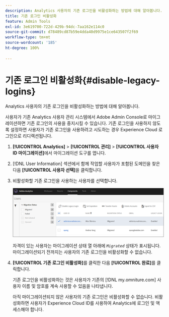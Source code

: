 ```yaml
---
description: Analytics 사용자의 기존 로그인을 비활성화하는 방법에 대해 알아봅니다.
title: 기존 로그인 비활성화
feature: Admin Tools
exl-id: 3e619700-722d-429b-94dc-7aa162e114c0
source-git-commit: d78489cd87b59e4dda40d9975e1ce643507f2f69
workflow-type: tm+mt
source-wordcount: '185'
ht-degree: 100%

---
```


# 기존 로그인 비활성화{#disable-legacy-logins}

Analytics 사용자의 기존 로그인을 비활성화하는 방법에 대해 알아봅니다.

사용자가 기존 Analytics 사용자 관리 시스템에서 Adobe Admin Console로 마이그레이션하면 기존 로그인의 사용을 중지시킬 수 있습니다. 기존 로그인을 사용하지 않도록 설정하면 사용자가 기존 로그인을 사용하려고 시도하는 경우 Experience Cloud 로그인으로 리디렉션됩니다.

1. **[!UICONTROL Analytics]** > **[!UICONTROL 관리]** > **[!UICONTROL 사용자 ID 마이그레이션]**&#x200B;에서 마이그레이션 도구를 엽니다.
1. [!DNL User Information] 섹션에서 함께 작업할 사용자가 포함된 도메인을 찾은 다음 **[!UICONTROL 사용자 선택]**&#x200B;을 클릭합니다.
1. 비활성화할 기존 로그인을 사용하는 사용자를 선택합니다.

   ![](/help/admin/admin/user-management2/user-migration/assets/user-info.png)

   자격이 있는 사용자는 마이그레이션 상태 열 아래에 *`Migrated`* 상태가 표시됩니다. 마이그레이션되기 전까지는 사용자의 기존 로그인을 비활성화할 수 없습니다.
1. **[!UICONTROL 기존 로그인 비활성화]**&#x200B;를 클릭한 다음 **[!UICONTROL 완료]**&#x200B;를 클릭합니다.

   기존 로그인을 비활성화하는 것은 사용자가 기존의 [!DNL my.omniture.com] 사용자 이름 및 암호를 계속 사용할 수 있음을 나타냅니다.

   아직 마이그레이션되지 않은 사용자의 기존 로그인은 비활성화할 수 없습니다. 비활성화하면 사용자가 Experience Cloud ID를 사용하여 Analytics에 로그인 및 액세스해야 합니다.
